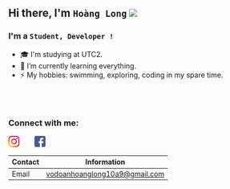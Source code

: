 ## Hi there, I'm `Hoàng Long`  <img src="https://media.giphy.com/media/hvRJCLFzcasrR4ia7z/giphy.gif" width="25px">



### I'm a `Student, Developer !` 
- 🎓 I'm studying at UTC2.
- 🌱 I’m currently learning everything.
- ⚡ My hobbies: swimming, exploring, coding in my spare time.
<br />
<img src="https://github-readme-stats.vercel.app/api?username=vodoanhoanglong&show_icons=true&theme=gotham" alt="" /> <img src="https://github-readme-stats.vercel.app/api/top-langs/?username=vodoanhoanglong&show_icons=true&theme=gotham" alt="" />
<br />
  
### Connect with me:
[<img align="left" alt="vodoanhoanglong | Instagram" width="22px" src="./icon/instagram.png" />][instagram]
[<img align="lef" style="margin-left: 30px" alt="vodoanhoanglong | Facebook" width="22px" src="./icon/facebook.png" />][facebook]

[instagram]: https://www.instagram.com/vdhglg/
[facebook]: http://www.facebook.com/hoanglong.vodoan/

| Contact | Information |
|---------|-------------|
| Email   | vodoanhoanglong10a9@gmail.com|
